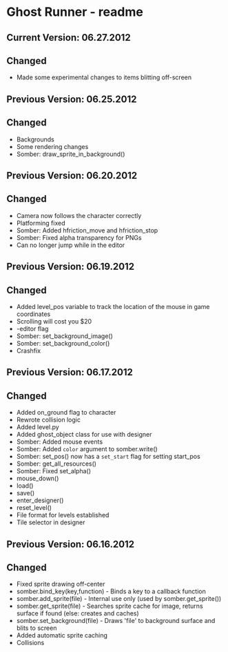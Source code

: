 Ghost Runner - readme
=====================

Current Version: 06.27.2012
---------------------------
Changed
-------
* Made some experimental changes to items blitting off-screen

Previous Version: 06.25.2012
---------------------------
Changed
-------
* Backgrounds
* Some rendering changes
* Somber: draw_sprite_in_background()

Previous Version: 06.20.2012
---------------------------
Changed
-------
* Camera now follows the character correctly
* Platforming fixed
* Somber: Added hfriction_move and hfriction_stop
* Somber: Fixed alpha transparency for PNGs
* Can no longer jump while in the editor

Previous Version: 06.19.2012
---------------------------
Changed
-------
* Added level_pos variable to track the location of the mouse in game coordinates
* Scrolling will cost you $20
* -editor flag
* Somber: set_background_image()
* Somber: set_background_color()
* Crashfix

Previous Version: 06.17.2012
---------------------------
Changed
-------
* Added on_ground flag to character
* Rewrote collision logic
* Added level.py
* Added ghost_object class for use with designer
* Somber: Added mouse events
* Somber: Added `color` argument to somber.write()
* Somber: set_pos() now has a `set_start` flag for setting start_pos
* Somber: get_all_resources()
* Somber: Fixed set_alpha()
* mouse_down()
* load()
* save()
* enter_designer()
* reset_level()
* File format for levels established
* Tile selector in designer

Previous Version: 06.16.2012
---------------------------
Changed
-------
* Fixed sprite drawing off-center
* somber.bind_key(key,function) - Binds a key to a callback function
* somber.add_sprite(file) - Internal use only (used by somber.get_sprite())
* somber.get_sprite(file) - Searches sprite cache for image, returns surface if found (else: creates and caches)
* somber.set_background(file) - Draws 'file' to background surface and blits to screen
* Added automatic sprite caching
* Collisions